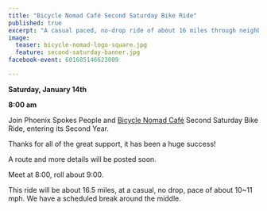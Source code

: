 ```yaml
---
title: "Bicycle Nomad Café Second Saturday Bike Ride"
published: true
excerpt: "A casual paced, no-drop ride of about 16 miles through neighborhoods and on bicycle infrastructure on the east side of town"
image:
  teaser: bicycle-nomad-logo-square.jpg
  feature: second-saturday-banner.jpg
facebook-event: 601685146623009

---
```


**Saturday, January 14th**

**8:00 am**

Join Phoenix Spokes People and [Bicycle Nomad Café](http://www.thevelo.com/cafe.html) Second Saturday Bike Ride, entering its Second Year.

Thanks for all of the great support, it has been a huge success!

A route and more details will be posted soon.

Meet at 8:00, roll about 9:00.

This ride will be about 16.5 miles, at a casual, no drop, pace of about 10~11 mph. We have a scheduled break around the middle.
